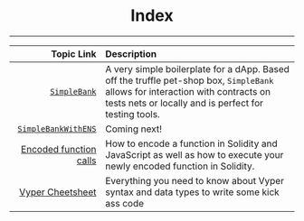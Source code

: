 <div align="center">
    <h1>
        Index
    </h1>
   

</div>

----

| Topic Link | Description |
|-----------:|:------------|
| [`SimpleBank`](Educational\ContractFramework) | A very simple boilerplate for a dApp. Based off the truffle pet-shop box, `SimpleBank` allows for interaction with contracts on tests nets or locally and is perfect for testing tools. |
| [`SimpleBankWithENS`](Educational\ContractFramework) | Coming next! |
| [Encoded function calls](Educational\Encoding) | How to encode a function in Solidity and JavaScript as well as how to execute your newly encoded function in Solidity. |
| [Vyper Cheetsheet](/Vyper) | Everything you need to know about Vyper syntax and data types to write some kick ass code |
